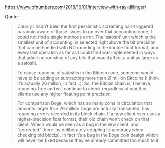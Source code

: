 https://www.ofnumbers.com/2018/10/01/interview-with-ray-dillinger/

Quote:
>Clearly I hadn’t been the first pessimistic screaming hair-triggered paranoid aware of those issues to go over that accounting code; I could not find a single methods error.  The ‘satoshi’ unit which is the smallest unit of accounting, is selected right above the bit precision that can be handled with NO rounding in the double float format, and every last operation as far as I could find was implemented in ways that admit no rounding of any bits that would affect a unit as large as a satoshi.
>
>To cause rounding of satoshis in the Bitcoin code, someone would have to be adding or subtracting more than 21 million Bitcoins (I think it’s actually 26 million, in fact…).  So, the Bitcoin chain is, I believe, rounding-free and will continue to check regardless of whether clients use any higher floating point precision.
>
>For comparison Doge, which has so many coins in circulation that amounts larger than 26 million Doge are actually transacted, has rounding errors recorded in its block chain.  If a new client ever uses a higher-precision float format, their old chain won’t check on that client.  Which would be seen as a bug in the new client, and “corrected” there (by deliberately crippling its accuracy when checking old blocks). In fact it’s a bug in the Doge coin design which will never be fixed because they’ve already committed too much to it.

